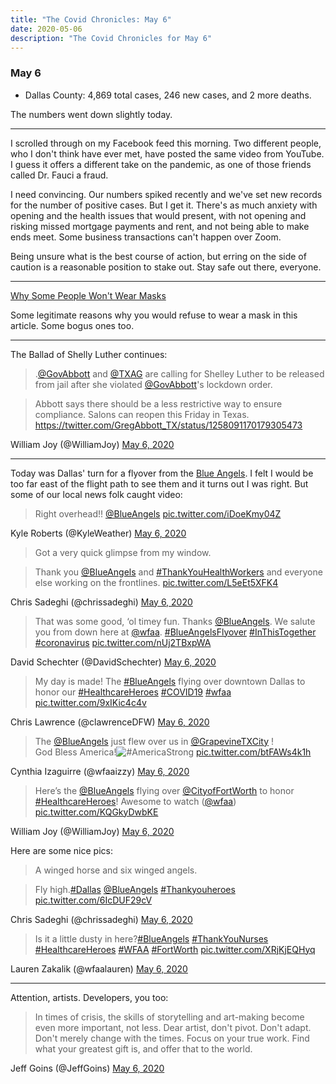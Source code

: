 ```yaml
---
title: "The Covid Chronicles: May 6"
date: 2020-05-06
description: "The Covid Chronicles for May 6"
---
```


### May 6

- Dallas County: 4,869 total cases, 246 new cases, and 2 more deaths.

The numbers went down slightly today.

---

I scrolled through on my Facebook feed this morning. Two different people, who I don't think have ever met, have posted the same video from YouTube. I guess it offers a different take on the pandemic, as one of those friends called Dr. Fauci a fraud.

I need convincing. Our numbers spiked recently and we've set new records for the number of positive cases. But I get it. There's as much anxiety with opening and the health issues that would present, with not opening and risking missed mortgage payments and rent, and not being able to make ends meet. Some business transactions can't happen over Zoom.

Being unsure what is the best course of action, but erring on the side of caution is a reasonable position to stake out. Stay safe out there, everyone.

---

[Why Some People Won't Wear Masks](https://www.cnn.com/2020/05/06/health/why-people-dont-wear-masks-wellness-trnd/index.html)

Some legitimate reasons why you would refuse to wear a mask in this article. Some bogus ones too.

---

The Ballad of Shelly Luther continues:

> .[@GovAbbott](https://twitter.com/GovAbbott) and [@TXAG](https://twitter.com/TXAG) are calling for Shelley Luther to be released from jail after she violated [@GovAbbott](https://twitter.com/GovAbbott)'s lockdown order.   
  
> Abbott says there should be a less restrictive way to ensure compliance. Salons can reopen this Friday in Texas.  https://twitter.com/GregAbbott_TX/status/1258091170179305473

 William Joy (@WilliamJoy) [May 6, 2020](https://twitter.com/WilliamJoy/status/1258093866563047424)

---

Today was Dallas' turn for a flyover from the [Blue Angels](https://en.wikipedia.org/wiki/Blue_Angels). I felt I would be too far east of the flight path to see them and it turns out I was right. But some of our local news folk caught video:

> Right overhead!! [@BlueAngels](https://twitter.com/BlueAngels) [pic.twitter.com/iDoeKmy04Z](https://t.co/iDoeKmy04Z)

Kyle Roberts (@KyleWeather) [May 6, 2020](https://twitter.com/KyleWeather/status/1258064704309727235)

> Got a very quick glimpse from my window.  
  
> Thank you [@BlueAngels](https://twitter.com/BlueAngels) and [#ThankYouHealthWorkers](https://twitter.com/hashtag/ThankYouHealthWorkers?src=hash&ref_src=twsrc%5Etfw) and everyone else working on the frontlines. [pic.twitter.com/L5eEt5XFK4](https://t.co/L5eEt5XFK4)

Chris Sadeghi (@chrissadeghi) [May 6, 2020](https://twitter.com/chrissadeghi/status/1258067521917333504)

> That was some good, ‘ol timey fun. Thanks [@BlueAngels](https://twitter.com/BlueAngels). We salute you from down here at [@wfaa](https://twitter.com/wfaa). [#BlueAngelsFlyover](https://twitter.com/hashtag/BlueAngelsFlyover?src=hash&ref_src=twsrc%5Etfw) [#InThisTogether](https://twitter.com/hashtag/InThisTogether?src=hash&ref_src=twsrc%5Etfw) [#coronavirus](https://twitter.com/hashtag/coronavirus?src=hash&ref_src=twsrc%5Etfw) [pic.twitter.com/nUj2TBxpWA](https://t.co/nUj2TBxpWA)

David Schechter (@DavidSchechter) [May 6, 2020](https://twitter.com/DavidSchechter/status/1258068071404703744)

> My day is made! The [#BlueAngels](https://twitter.com/hashtag/BlueAngels?src=hash&ref_src=twsrc%5Etfw) flying over downtown Dallas to honor our [#HealthcareHeroes](https://twitter.com/hashtag/HealthcareHeroes?src=hash&ref_src=twsrc%5Etfw) [#COVID19](https://twitter.com/hashtag/COVID19?src=hash&ref_src=twsrc%5Etfw) [#wfaa](https://twitter.com/hashtag/wfaa?src=hash&ref_src=twsrc%5Etfw) [pic.twitter.com/9xIKic4c4v](https://t.co/9xIKic4c4v)

Chris Lawrence (@clawrenceDFW) [May 6, 2020](https://twitter.com/clawrenceDFW/status/1258068407842373639)

> The ⁦[@BlueAngels](https://twitter.com/BlueAngels)⁩ just flew over us in ⁦[@GrapevineTXCity](https://twitter.com/GrapevineTXCity)⁩ !  
God Bless America!![#AmericaStrong](https://twitter.com/hashtag/AmericaStrong?src=hash&ref_src=twsrc%5Etfw) [pic.twitter.com/btFAWs4k1h](https://t.co/btFAWs4k1h)

Cynthia Izaguirre (@wfaaizzy) [May 6, 2020](https://twitter.com/wfaaizzy/status/1258068497688678404)

> Here’s the [@BlueAngels](https://twitter.com/BlueAngels) flying over [@CityofFortWorth](https://twitter.com/CityofFortWorth) to honor [#HealthcareHeroes](https://twitter.com/hashtag/HealthcareHeroes?src=hash&ref_src=twsrc%5Etfw)! Awesome to watch ([@wfaa](https://twitter.com/wfaa)) [pic.twitter.com/KQGkyDwbKE](https://t.co/KQGkyDwbKE)

William Joy (@WilliamJoy) [May 6, 2020](https://twitter.com/WilliamJoy/status/1258071107921424385)

Here are some nice pics:

> A winged horse and six winged angels.  
  
> Fly high.[#Dallas](https://twitter.com/hashtag/Dallas?src=hash&ref_src=twsrc%5Etfw) [@BlueAngels](https://twitter.com/BlueAngels) [#Thankyouheroes](https://twitter.com/hashtag/Thankyouheroes?src=hash&ref_src=twsrc%5Etfw) [pic.twitter.com/6IcDUF29cV](https://t.co/6IcDUF29cV)

Chris Sadeghi (@chrissadeghi) [May 6, 2020](https://twitter.com/chrissadeghi/status/1258072238017908736)

> Is it a little dusty in here?[#BlueAngels](https://twitter.com/hashtag/BlueAngels?src=hash&ref_src=twsrc%5Etfw) [#ThankYouNurses](https://twitter.com/hashtag/ThankYouNurses?src=hash&ref_src=twsrc%5Etfw) [#HealthcareHeroes](https://twitter.com/hashtag/HealthcareHeroes?src=hash&ref_src=twsrc%5Etfw) [#WFAA](https://twitter.com/hashtag/WFAA?src=hash&ref_src=twsrc%5Etfw) [#FortWorth](https://twitter.com/hashtag/FortWorth?src=hash&ref_src=twsrc%5Etfw) [pic.twitter.com/XRjKjEQHyq](https://t.co/XRjKjEQHyq)

Lauren Zakalik (@wfaalauren) [May 6, 2020](https://twitter.com/wfaalauren/status/1258072985564598272)

---

Attention, artists. Developers, you too:

> In times of crisis, the skills of storytelling and art-making become even more important, not less. Dear artist, don't pivot. Don't adapt. Don't merely change with the times. Focus on your true work. Find what your greatest gift is, and offer that to the world.

Jeff Goins (@JeffGoins) [May 6, 2020](https://twitter.com/JeffGoins/status/1258141957118996482)
